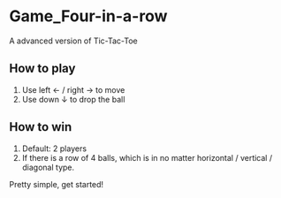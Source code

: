 # Game_Four-in-a-row
A advanced version of Tic-Tac-Toe

## How to play
1. Use left ← / right → to move
2. Use down ↓ to drop the ball

## How to win
1. Default: 2 players
2. If there is a row of 4 balls, which is in no matter horizontal / vertical / diagonal type.

Pretty simple, get started!
